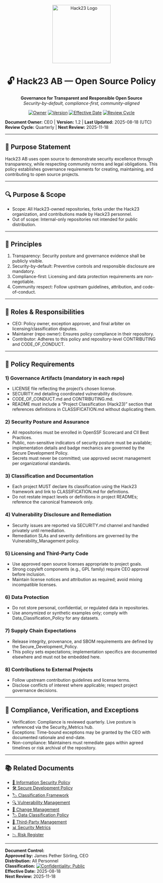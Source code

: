 <p align="center">
  <img src="https://hack23.github.io/cia-compliance-manager/icon-192.png" alt="Hack23 Logo" width="192" height="192">
</p>

<h1 align="center">🔓 Hack23 AB — Open Source Policy</h1>

<p align="center">
  <strong>Governance for Transparent and Responsible Open Source</strong><br>
  <em>Security-by-default, compliance-first, community-aligned</em>
</p>

<p align="center">
  <a href="#"><img src="https://img.shields.io/badge/Owner-CEO-0A66C2?style=for-the-badge" alt="Owner"/></a>
  <a href="#"><img src="https://img.shields.io/badge/Version-1.2-555?style=for-the-badge" alt="Version"/></a>
  <a href="#"><img src="https://img.shields.io/badge/Effective-2025--08--18-success?style=for-the-badge" alt="Effective Date"/></a>
  <a href="#"><img src="https://img.shields.io/badge/Review-Quarterly-orange?style=for-the-badge" alt="Review Cycle"/></a>
</p>

**Document Owner:** CEO | **Version:** 1.2 | **Last Updated:** 2025-08-18 (UTC)  
**Review Cycle:** Quarterly | **Next Review:** 2025-11-18

---

## 🎯 Purpose Statement

Hack23 AB uses open source to demonstrate security excellence through transparency, while respecting community norms and legal obligations. This policy establishes governance requirements for creating, maintaining, and contributing to open source projects.

---

## 🔍 Purpose & Scope

- Scope: All Hack23-owned repositories, forks under the Hack23 organization, and contributions made by Hack23 personnel.
- Out of scope: Internal-only repositories not intended for public distribution.

---

## 🧭 Principles

1) Transparency: Security posture and governance evidence shall be publicly visible.  
2) Security-by-default: Preventive controls and responsible disclosure are mandatory.  
3) Compliance-first: Licensing and data protection requirements are non-negotiable.  
4) Community respect: Follow upstream guidelines, attribution, and code-of-conduct.

---

## 👤 Roles & Responsibilities

- CEO: Policy owner, exception approver, and final arbiter on licensing/classification disputes.
- Maintainer (repo owner): Ensures policy compliance in their repository.
- Contributor: Adheres to this policy and repository-level CONTRIBUTING and CODE_OF_CONDUCT.

---

## 📜 Policy Requirements

### 1) Governance Artifacts (mandatory in each repo)
- LICENSE file reflecting the project’s chosen license.
- SECURITY.md detailing coordinated vulnerability disclosure.
- CODE_OF_CONDUCT.md and CONTRIBUTING.md.
- README must include a “Project Classification (Hack23)” section that references definitions in CLASSIFICATION.md without duplicating them.

### 2) Security Posture and Assurance
- All repositories must be enrolled in OpenSSF Scorecard and CII Best Practices.  
- Public, non-sensitive indicators of security posture must be available; implementation details and badge mechanics are governed by the Secure Development Policy.  
- Secrets must never be committed; use approved secret management per organizational standards.

### 3) Classification and Documentation
- Each project MUST declare its classification using the Hack23 framework and link to CLASSIFICATION.md for definitions.  
- Do not restate impact levels or definitions in project READMEs; reference the canonical framework only.

### 4) Vulnerability Disclosure and Remediation
- Security issues are reported via SECURITY.md channel and handled privately until remediation.  
- Remediation SLAs and severity definitions are governed by the Vulnerability_Management policy.

### 5) Licensing and Third-Party Code
- Use approved open source licenses appropriate to project goals.  
- Strong copyleft components (e.g., GPL family) require CEO approval before inclusion.  
- Maintain license notices and attribution as required; avoid mixing incompatible licenses.

### 6) Data Protection
- Do not store personal, confidential, or regulated data in repositories.  
- Use anonymized or synthetic examples only; comply with Data_Classification_Policy for any datasets.

### 7) Supply Chain Expectations
- Release integrity, provenance, and SBOM requirements are defined by the Secure_Development_Policy.  
- This policy sets expectations; implementation specifics are documented elsewhere and must not be embedded here.

### 8) Contributions to External Projects
- Follow upstream contribution guidelines and license terms.  
- Disclose conflicts of interest where applicable; respect project governance decisions.

---

## 🔎 Compliance, Verification, and Exceptions

- Verification: Compliance is reviewed quarterly. Live posture is referenced via the Security_Metrics hub.  
- Exceptions: Time-bound exceptions may be granted by the CEO with documented rationale and end-date.  
- Non-compliance: Maintainers must remediate gaps within agreed timelines or risk archival of the repository.

---

## 📚 Related Documents
- [🔐 Information Security Policy](./Information_Security_Policy.md)
- [🛠️ Secure Development Policy](./Secure_Development_Policy.md)
- [🏷️ Classification Framework](./CLASSIFICATION.md)
- [🔍 Vulnerability Management](./Vulnerability_Management.md)
- [📝 Change Management](./Change_Management.md)
- [🏷️ Data Classification Policy](./Data_Classification_Policy.md)
- [🤝 Third-Party Management](./Third_Party_Management.md)
- [📊 Security Metrics](./Security_Metrics.md)
- [📉 Risk Register](./Risk_Register.md)

---

**Document Control:**  
**Approved by:** James Pether Sörling, CEO  
**Distribution:** All Personnel  
**Classification:** [![Confidentiality: Public](https://img.shields.io/badge/C-Public-lightgrey?style=flat-square)](./CLASSIFICATION.md#confidentiality-levels)  
**Effective Date:** 2025-08-18  
**Next Review:** 2025-11-18
